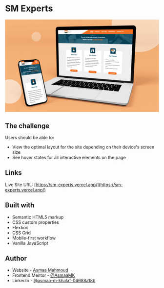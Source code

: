 # SM Experts

![Design preview for SM Experts website](./assets/images/preview.png)

## The challenge

Users should be able to:

- View the optimal layout for the site depending on their device's screen size
- See hover states for all interactive elements on the page

## Links

Live Site URL: [https://sm-experts.vercel.app/](https://sm-experts.vercel.app/)


## Built with

- Semantic HTML5 markup
- CSS custom properties
- Flexbox
- CSS Grid
- Mobile-first workflow
- Vanilla JavaScript


## Author

- Website - [Asmaa Mahmoud](https://asmaa-mahmoud.vercel.app/)
- Frontend Mentor - [@AsmaaMK](https://www.frontendmentor.io/profile/AsmaaMK)
- Linkedin - [@asmaa-m-khalaf-04688a18b](https://www.linkedin.com/in/asmaa-m-khalaf-04688a18b/)